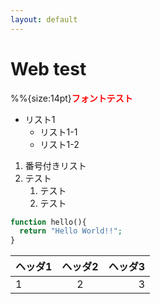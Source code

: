 ```yaml
---
layout: default
---
```


# Web test

%%{size:14pt}**<font color="Red">フォントテスト</font>**


* リスト1
  * リスト1-1
  * リスト1-2


1. 番号付きリスト
2. テスト
    1. テスト
    2. テスト
    
```php
function hello(){
  return "Hello World!!";
}
```

|ヘッダ1|ヘッダ2|ヘッダ3|
|:---|:---:|---:|
|1|2|3|
